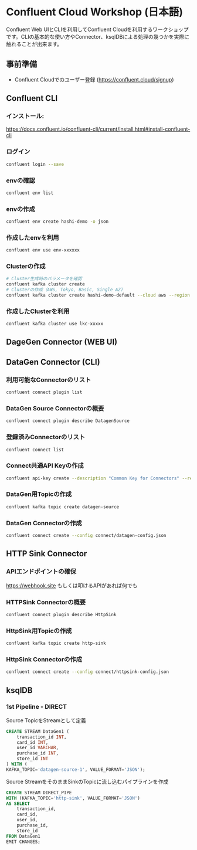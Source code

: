 # Confluent Cloud Workshop (日本語)
Confluent Web UIとCLIを利用してConfluent Cloudを利用するワークショップです。CLIの基本的な使い方やConnector、ksqlDBによる処理の幾つかを実際に触れることが出来ます。
## 事前準備
- Confluent Cloudでのユーザー登録 (https://confluent.cloud/signup)

## Confluent CLI
### インストール: 
https://docs.confluent.io/confluent-cli/current/install.html#install-confluent-cli
### ログイン
```bash
confluent login --save
```
### envの確認
```bash
confluent env list
```
### envの作成
```bash
confluent env create hashi-demo -o json
```
### 作成したenvを利用
```bash
confluent env use env-xxxxxx
```
### Clusterの作成
```bash
# Cluster生成時のパラメータを確認
confluent kafka cluster create
# Clusterの作成（AWS, Tokyo, Basic, Single AZ)
confluent kafka cluster create hashi-demo-default --cloud aws --region ap-northeast-1
```
### 作成したClusterを利用
```bash
confluent kafka cluster use lkc-xxxxx
```

## DageGen Connector (WEB UI)

## DataGen Connector (CLI)
### 利用可能なConnectorのリスト
```bash
confluent connect plugin list
```
### DataGen Source Connectorの概要
```bash
confluent connect plugin describe DatagenSource
```
### 登録済みConnectorのリスト
```bash
confluent connect list
```
### Connect共通API Keyの作成
```bash
confluent api-key create --description "Common Key for Connectors" --resource lkc-0x21o5 -o json
```
### DataGen用Topicの作成
```bash
confluent kafka topic create datagen-source
```
### DataGen Connectorの作成
```bash
confluent connect create --config connect/datagen-config.json
```

## HTTP Sink Connector
### APIエンドポイントの確保
https://webhook.site
もしくは叩けるAPIがあれば何でも
### HTTPSink Connectorの概要
```bash
confluent connect plugin describe HttpSink
```
### HttpSink用Topicの作成
```bash
confluent kafka topic create http-sink
```
### HttpSink Connectorの作成
```bash
confluent connect create --config connect/httpsink-config.json
```

## ksqlDB
### 1st Pipeline - DIRECT
Source TopicをStreamとして定義
```sql
CREATE STREAM DataGen1 (
    transaction_id INT,
    card_id INT,
    user_id VARCHAR,
    purchase_id INT,
    store_id INT
) WITH (
KAFKA_TOPIC='datagen-source-1', VALUE_FORMAT='JSON');
```
Source StreamをそのままSinkのTopicに流し込むパイプラインを作成
```sql
CREATE STREAM DIRECT_PIPE
WITH (KAFKA_TOPIC='http-sink', VALUE_FORMAT='JSON')
AS SELECT
    transaction_id,
    card_id,
    user_id,
    purchase_id,
    store_id
FROM DataGen1
EMIT CHANGES;
```

